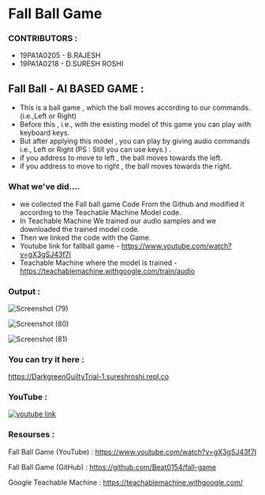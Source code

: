 # Fall Ball Game

### CONTRIBUTORS :
- 19PA1A0205 - B.RAJESH
- 19PA1A0218 - D.SURESH ROSHI

## Fall Ball - AI BASED GAME :
- This is a ball game , which the ball moves according to our commands.(i.e.,Left or Right)
- Before this , i.e., with the existing model of this game you can play with keyboard keys.
- But after applying this model , you can play by giving audio commands i.e., Left or Right (PS : Still you can use keys.) .
- if you address to move to left , the ball moves towards the left.
- if you address to move to right , the ball moves towards the right.
  
### What we've did....
- we collected the Fall ball game Code From the Github and modified it according to the Teachable Machine Model code.
- In Teachable Machine We trained our audio samples and we downloaded the trained model code.
- Then we linked the code with the Game.
- Youtube link for fallball game - https://www.youtube.com/watch?v=gX3gSJ43f7I
- Teachable Machine where the model is trained -  https://teachablemachine.withgoogle.com/train/audio

### Output :

![Screenshot (79)](https://user-images.githubusercontent.com/61200479/107140008-3e12a000-6945-11eb-9152-c373b54c1f69.png)

![Screenshot (80)](https://user-images.githubusercontent.com/61200479/107140006-3bb04600-6945-11eb-8cbb-775c1c51dbf3.png)

![Screenshot (81)](https://user-images.githubusercontent.com/61200479/107140007-3d7a0980-6945-11eb-8b66-20cc1f7df01a.png)


### You can try it here :

https://DarkgreenGuiltyTrial-1.sureshroshi.repl.co

### YouTube :

[![youtube link](https://img.youtube.com/vi/GxaXQksdo80/0.jpg)](https://www.youtube.com/watch?v=GxaXQksdo80)



### Resourses :
Fall Ball Game (YouTube) : https://www.youtube.com/watch?v=gX3gSJ43f7I

Fall Ball Game (GitHub)  : https://github.com/Beat0154/fall-game

Google Teachable Machine : https://teachablemachine.withgoogle.com/
